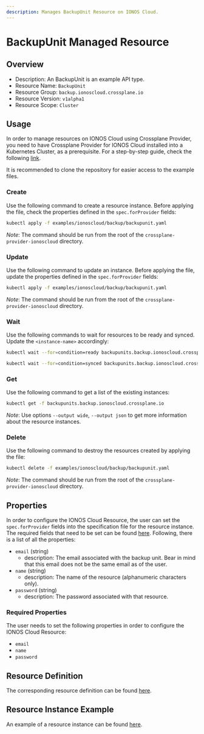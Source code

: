 ```yaml
---
description: Manages BackupUnit Resource on IONOS Cloud.
---
```


# BackupUnit Managed Resource

## Overview

* Description: An BackupUnit is an example API type.
* Resource Name: `BackupUnit`
* Resource Group: `backup.ionoscloud.crossplane.io`
* Resource Version: `v1alpha1`
* Resource Scope: `Cluster`

## Usage

In order to manage resources on IONOS Cloud using Crossplane Provider, you need to have Crossplane Provider for IONOS Cloud installed into a Kubernetes Cluster, as a prerequisite. For a step-by-step guide, check the following [link](https://github.com/ionos-cloud/crossplane-provider-ionoscloud/tree/master/examples/example.md).

It is recommended to clone the repository for easier access to the example files.

### Create

Use the following command to create a resource instance. Before applying the file, check the properties defined in the `spec.forProvider` fields:

```bash
kubectl apply -f examples/ionoscloud/backup/backupunit.yaml
```

_Note_: The command should be run from the root of the `crossplane-provider-ionoscloud` directory.

### Update

Use the following command to update an instance. Before applying the file, update the properties defined in the `spec.forProvider` fields:

```bash
kubectl apply -f examples/ionoscloud/backup/backupunit.yaml
```

_Note_: The command should be run from the root of the `crossplane-provider-ionoscloud` directory.

### Wait

Use the following commands to wait for resources to be ready and synced. Update the `<instance-name>` accordingly:

```bash
kubectl wait --for=condition=ready backupunits.backup.ionoscloud.crossplane.io/<instance-name>
```

```bash
kubectl wait --for=condition=synced backupunits.backup.ionoscloud.crossplane.io/<instance-name>
```

### Get

Use the following command to get a list of the existing instances:

```bash
kubectl get -f backupunits.backup.ionoscloud.crossplane.io
```

_Note_: Use options `--output wide`, `--output json` to get more information about the resource instances.

### Delete

Use the following command to destroy the resources created by applying the file:

```bash
kubectl delete -f examples/ionoscloud/backup/backupunit.yaml
```

_Note_: The command should be run from the root of the `crossplane-provider-ionoscloud` directory.

## Properties

In order to configure the IONOS Cloud Resource, the user can set the `spec.forProvider` fields into the specification file for the resource instance. The required fields that need to be set can be found [here](#required-properties). Following, there is a list of all the properties:

* `email` (string)
	* description: The email associated with the backup unit. Bear in mind that this email does not be the same email as of the user.
* `name` (string)
	* description: The name of the  resource (alphanumeric characters only).
* `password` (string)
	* description: The password associated with that resource.

### Required Properties

The user needs to set the following properties in order to configure the IONOS Cloud Resource:

* `email`
* `name`
* `password`

## Resource Definition

The corresponding resource definition can be found [here](https://github.com/ionos-cloud/crossplane-provider-ionoscloud/tree/master/package/crds/backup.ionoscloud.crossplane.io_backupunits.yaml).

## Resource Instance Example

An example of a resource instance can be found [here](https://github.com/ionos-cloud/crossplane-provider-ionoscloud/tree/master/examples/ionoscloud/backup/backupunit.yaml).

